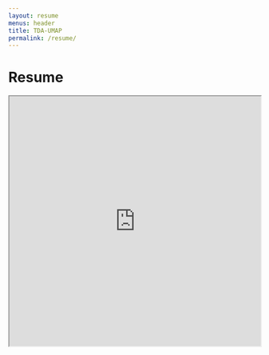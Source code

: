 ```yaml
---
layout: resume
menus: header
title: TDA-UMAP
permalink: /resume/
---
```


<h1>Resume</h1>
<iframe src="https://github.com/sjoshi5/sjoshi5.github.io/blob/master/_data/Resume/Soham_Joshi_Resume.pdf" width="100%" height="500px">
</iframe>